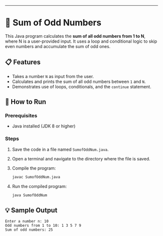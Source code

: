 
---

# 🔢 Sum of Odd Numbers

This Java program calculates the **sum of all odd numbers from 1 to N**, where N is a user-provided input. It uses a loop and conditional logic to skip even numbers and accumulate the sum of odd ones.

## 📋 Features

* Takes a number `N` as input from the user.
* Calculates and prints the sum of all odd numbers between `1` and `N`.
* Demonstrates use of loops, conditionals, and the `continue` statement.

## 🚀 How to Run

### Prerequisites

* Java installed (JDK 8 or higher)

### Steps

1. Save the code in a file named `SumofOddNum.java`.
2. Open a terminal and navigate to the directory where the file is saved.
3. Compile the program:

   ```bash
   javac SumofOddNum.java
   ```
4. Run the compiled program:

   ```bash
   java SumofOddNum
   ```

## 💡 Sample Output

```
Enter a number n: 10
Odd numbers from 1 to 10: 1 3 5 7 9 
Sum of odd numbers: 25
```


